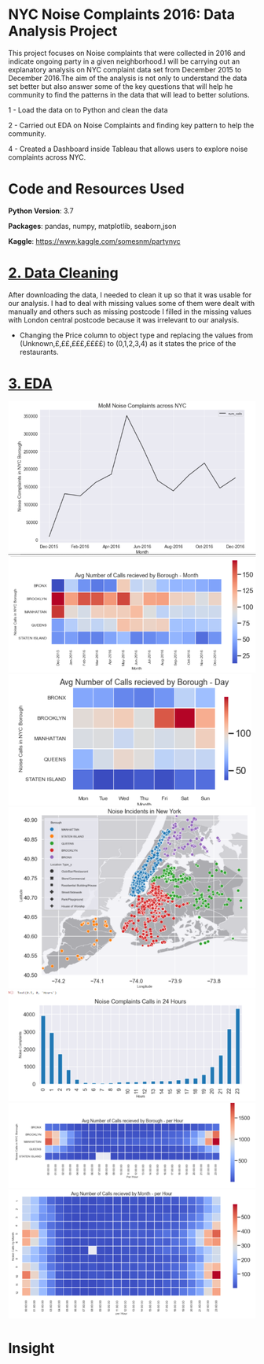 # NYC Noise Complaints 2016: Data Analysis Project
This project focuses on Noise complaints that were collected in 2016 and indicate ongoing party in a given neighborhood.I will be carrying out an explanatory analysis on NYC complaint data set from December 2015 to December 2016.The aim of the analysis is not only to understand the data set better but also answer some of the key questions that will help he community to find the patterns in the data that will lead to better solutions.

1 - Load the data on to Python and clean the data

2 - Carried out EDA on Noise Complaints and finding key pattern to help the community.

4 - Created a Dashboard inside Tableau that allows users to explore noise complaints across NYC.

# Code and Resources Used

**Python Version**: 3.7

**Packages**: pandas, numpy, matplotlib, seaborn,json

**Kaggle**: https://www.kaggle.com/somesnm/partynyc


# [2. Data Cleaning](https://github.com/Jaspreetsm21/Yelp_Restaurants_Reviews_Analysis/blob/master/Data%20Cleaning.ipynb)

After downloading the data, I needed to clean it up so that it was usable for our analysis. I had to deal with missing values some of them were dealt with manually and others such as missing postcode I filled in the missing values with London central postcode because it was irrelevant to our analysis.

- Changing the Price column to object type and replacing the values from (Unknown,£,££,£££,££££) to (0,1,2,3,4) as it states the price of the restaurants. 


# [3. EDA](https://github.com/Jaspreetsm21/Yelp_Restaurants_Reviews_Analysis/blob/master/EDA.ipynb)

![](images/P1.PNG)
![](images/P2.PNG)
![](images/P3.PNG)
![](images/P4.PNG)
![](images/P5.PNG)
![](images/P6.PNG)
![](images/P7.PNG)

# Insight
